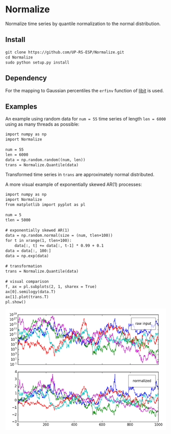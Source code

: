# Normalize
Normalize time series by quantile normalization to the normal distribution.

## Install

	git clone https://github.com/UP-RS-ESP/Normalize.git
	cd Normalize
	sudo python setup.py install

## Dependency
For the mapping to Gaussian percentiles the `erfinv` function of [libit](http://libit.sourceforge.net) is used.

## Examples
An example using random data for `num = 55` time series of length `len = 6000` using as many threads as possible:

	import numpy as np
	import Normalize

	num = 55
	len = 6000
	data = np.random.random((num, len))
	trans = Normalize.Quantile(data)

Transformed time series in `trans` are approximately normal distributed.

A more visual example of exponentially skewed AR(1) processes:

    import numpy as np
    import Normalize
    from matplotlib import pyplot as pl
    
    num = 5
    tlen = 5000
    
    # exponentially skewed AR(1)
    data = np.random.normal(size = (num, tlen+100))
    for t in xrange(1, tlen+100):
        data[:, t] += data[:, t-1] * 0.99 + 0.1
    data = data[:, 100:]
    data = np.exp(data)
    
    # transformation
    trans = Normalize.Quantile(data)
    
    # visual comparison
    f, ax = pl.subplots(2, 1, sharex = True)
    ax[0].semilogy(data.T)
    ax[1].plot(trans.T)
    pl.show()

![visual comparison](visual.png?raw=true "visual comparison")
